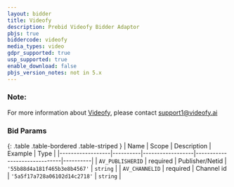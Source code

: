 ```yaml
---
layout: bidder
title: Videofy
description: Prebid Videofy Bidder Adaptor
pbjs: true
biddercode: videofy
media_types: video
gdpr_supported: true
usp_supported: true
enable_download: false
pbjs_version_notes: not in 5.x
---
```


### Note:
For more information about [Videofy](https://videofy.ai/), please contact support1@videofy.ai

### Bid Params

{: .table .table-bordered .table-striped }
| Name             | Scope    | Description      | Example                      | Type     |
|------------------|----------|------------------|------------------------------|----------|
| `AV_PUBLISHERID` | required | Publisher/Netid  | `'55b88d4a181f465b3e8b4567'` | `string` |
| `AV_CHANNELID`   | required | Channel id       | `'5a5f17a728a06102d14c2718'` | `string` |
